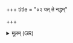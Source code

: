 +++
title = "०२ यत् ते नद्धम्"

+++
<details><summary>मूलम् (GR)</summary>

यत् ते नद्धं विश्ववारे  
पाशो ग्रन्थिश् च यः कृतः ।  
बृहस्पतिर् इवाहं बलं  
वाचा वि स्रंसयामि तत् ॥
</details>